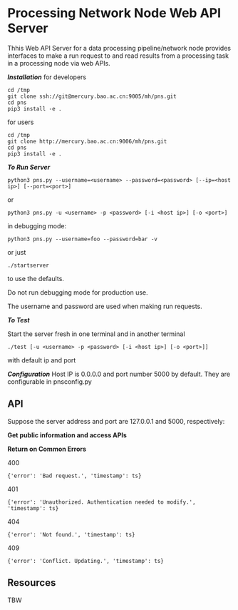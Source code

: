 Processing Network Node Web API Server
==============

Thhis Web API Server for a data processing pipeline/network node provides interfaces to make a run request to and read results from a processing task in a processing node via web APIs.

_**Installation**_
for developers
```
cd /tmp
git clone ssh://git@mercury.bao.ac.cn:9005/mh/pns.git
cd pns
pip3 install -e .
```
for users
```
cd /tmp
git clone http://mercury.bao.ac.cn:9006/mh/pns.git
cd pns
pip3 install -e .
```

_**To Run Server**_

```
python3 pns.py --username=<username> --password=<password> [--ip=<host ip>] [--port=<port>]
```
or
```
python3 pns.py -u <username> -p <password> [-i <host ip>] [-o <port>]
```
in debugging mode:
```
python3 pns.py --username=foo --password=bar -v
```
or just
```
./startserver
```
to use the defaults.

Do not run debugging mode for production use.

The username and password are used when making run requests.

_**To Test**_


Start the server fresh in one terminal and in another terminal
```
./test [-u <username> -p <password> [-i <host ip>] [-o <port>]]
```
with default ip and port

_**Configuration**_
Host IP is 0.0.0.0 and port number 5000 by default. They are configurable in pnsconfig.py 

API
---
Suppose the server address and port are 127.0.0.1 and 5000, respectively:

<b>Get public information and access APIs</b>

<b>Return on Common Errors</b>

400
```
{'error': 'Bad request.', 'timestamp': ts}
```
401
```
{'error': 'Unauthorized. Authentication needed to modify.', 'timestamp': ts}
```
404
```
{'error': 'Not found.', 'timestamp': ts}
```
409
```
{'error': 'Conflict. Updating.', 'timestamp': ts}
```


Resources
---------

TBW

